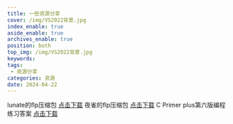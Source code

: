 ```yaml
---
title: 一些资源分享
cover: /img/VS2022背景.jpg
index_enable: true
aside_enable: true
archives_enable: true
position: both
top_img: /img/VS2022背景.jpg
keywords: 
tags:
 - 资源分享
categories: 资源
date: 2024-04-22
---
```

lunate的flp压缩包 [点击下载](/download/lunate.zip)
夜雀的flp压缩包 [点击下载](/download/NightBird.zip)
C Primer plus第六版编程练习答案 [点击下载](/download/Cpp.pdf)